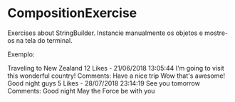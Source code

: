 # CompositionExercise

Exercises about StringBuilder.
Instancie manualmente os objetos e mostre-os na tela do terminal.

Exemplo:

Traveling to New Zealand
12 Likes - 21/06/2018 13:05:44
I'm going to visit this wonderful country!
Comments:
Have a nice trip
Wow that's awesome!
Good night guys
5 Likes - 28/07/2018 23:14:19
See you tomorrow
Comments:
Good night
May the Force be with you